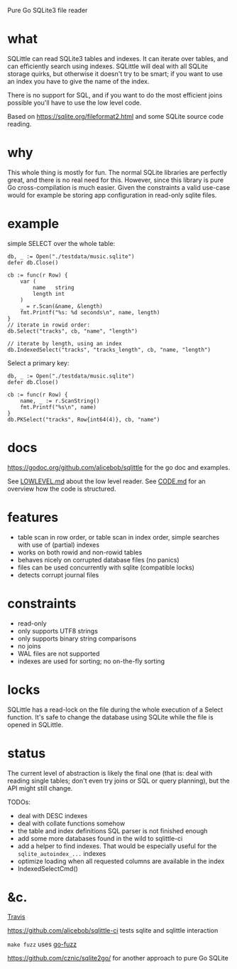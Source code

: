 Pure Go SQLite3 file reader

# what

SQLittle can read SQLite3 tables and indexes. It can iterate over tables, and
can efficiently search using indexes.  SQLittle will deal with all SQLite
storage quirks, but otherwise it doesn't try to be smart; if you want to use
an index you have to give the name of the index.

There is no support for SQL, and if you want to do the most efficient joins
possible you'll have to use the low level code.

Based on https://sqlite.org/fileformat2.html and some SQLite source code reading.


# why

This whole thing is mostly for fun. The normal SQLite libraries are perfectly great, and
there is no real need for this. However, since this library is pure Go
cross-compilation is much easier. Given the constraints a valid use-case would
for example be storing app configuration in read-only sqlite files.

# example

simple SELECT over the whole table:

    db, _ := Open("./testdata/music.sqlite")
    defer db.Close()

    cb := func(r Row) {
        var (
            name   string
            length int
        )
        _ = r.Scan(&name, &length)
        fmt.Printf("%s: %d seconds\n", name, length)
    }
    // iterate in rowid order:
    db.Select("tracks", cb, "name", "length")

    // iterate by length, using an index
    db.IndexedSelect("tracks", "tracks_length", cb, "name, "length")


Select a primary key:

    db, _ := Open("./testdata/music.sqlite")
    defer db.Close()

    cb := func(r Row) {
        name, _ := r.ScanString()
        fmt.Printf("%s\n", name)
    }
    db.PKSelect("tracks", Row{int64(4)}, cb, "name")


# docs

https://godoc.org/github.com/alicebob/sqlittle for the go doc and examples.

See [LOWLEVEL.md](LOWLEVEL.md) about the low level reader.
See [CODE.md](CODE.md) for an overview how the code is structured.


# features

- table scan in row order, or table scan in index order, simple searches with
  use of (partial) indexes
- works on both rowid and non-rowid tables
- behaves nicely on corrupted database files (no panics)
- files can be used concurrently with sqlite (compatible locks)
- detects corrupt journal files


# constraints

- read-only
- only supports UTF8 strings
- only supports binary string comparisons
- no joins
- WAL files are not supported
- indexes are used for sorting; no on-the-fly sorting


# locks

SQLittle has a read-lock on the file during the whole execution of a Select function. It's safe to change the database using SQLite while the file is opened in SQLittle.


# status

The current level of abstraction is likely the final one (that is: deal
with reading single tables; don't even try joins or SQL or query planning), but
the API might still change.

TODOs:
- deal with DESC indexes
- deal with collate functions somehow
- the table and index definitions SQL parser is not finished enough
- add some more databases found in the wild to sqlittle-ci
- add a helper to find indexes. That would be especially useful for the
  `sqlite_autoindex_...` indexes
- optimize loading when all requested columns are available in the index
- IndexedSelectCmd()

# &c.

[Travis](https://travis-ci.org/alicebob/sqlittle)

https://github.com/alicebob/sqlittle-ci tests sqlite and sqlittle interaction

`make fuzz` uses [go-fuzz](https://github.com/dvyukov/go-fuzz)

https://github.com/cznic/sqlite2go/ for another approach to pure Go SQLite
